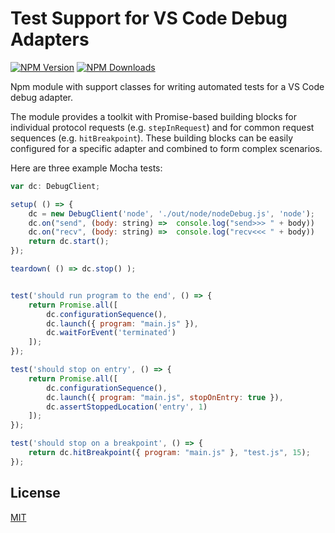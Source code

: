 # Test Support for VS Code Debug Adapters

[![NPM Version](https://img.shields.io/npm/v/vscode-debugadapter-testsupport.svg)](https://npmjs.org/package/vscode-debugadapter-testsupport)
[![NPM Downloads](https://img.shields.io/npm/dm/vscode-debugadapter-testsupport.svg)](https://npmjs.org/package/vscode-debugadapter-testsupport)

Npm module with support classes for writing automated tests for a VS Code debug adapter.

The module provides a toolkit with Promise-based building blocks for individual protocol requests (e.g. `stepInRequest`) and for common request sequences (e.g. `hitBreakpoint`). These building blocks can be easily configured for a specific adapter and combined to form complex scenarios.

Here are three example Mocha tests:

```js
var dc: DebugClient;

setup( () => {
    dc = new DebugClient('node', './out/node/nodeDebug.js', 'node');
	dc.on("send", (body: string) =>  console.log("send>>> " + body))
	dc.on("recv", (body: string) =>  console.log("recv<<< " + body))
    return dc.start();
});

teardown( () => dc.stop() );


test('should run program to the end', () => {
    return Promise.all([
        dc.configurationSequence(),
        dc.launch({ program: "main.js" }),
        dc.waitForEvent('terminated')
    ]);
});

test('should stop on entry', () => {
    return Promise.all([
        dc.configurationSequence(),
        dc.launch({ program: "main.js", stopOnEntry: true }),
        dc.assertStoppedLocation('entry', 1)
    ]);
});

test('should stop on a breakpoint', () => {
    return dc.hitBreakpoint({ program: "main.js" }, "test.js", 15);
});
```


## License

[MIT](https://github.com/Microsoft/vscode-languageserver-node/blob/master/License.txt)